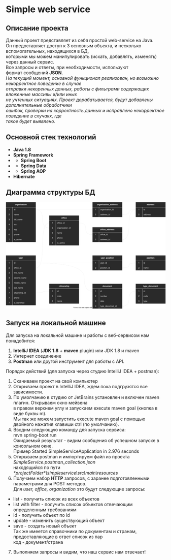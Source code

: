 # Simple web service  
## Описание проекта  
Данный проект представляет из себя простой web-service на Java.  
Он предоставляет доступ к 3 основным объекта, и несколько вспомогательных, находящихся в БД,  
которыми мы можем манипулировать (искать, добавлять, изменять) через данный сервис.  
Все запросы и ответы, при необходимости, используют  
формат сообщений **JSON**.  
*На текущий момент, основной функционал реализован, но возможно некорректное поведение в случае  
отправки некоренных данных, работы с фильтрами содержащих вложенные массивы и/или иных  
не учтенных ситуациях. Проект дорабатывается, будут добавлены дополнительные обработчики  
ошибок, проверки на корректность данных и исправлено некорректное поведение в случаях, где  
такое будет выявлено.*  
## Основной стек технологий  
+ **Java 1.8**  
+ **Spring Framework**  
+ - **Spring Boot**  
+ - **Spring Data**  
+ - **Spring AOP**  
+ **Hibernate**  

## Диаграмма структуры БД
![Диаграмма структуры БД](simpleservice/src/main/resources/Stucture_db.svg)

## Запуск на локальной машине  
Для запуска на локальной машине и работы с веб-сервисом нам понадобится:  
1. **IntelliJ IDEA** (**JDK 1.8** + **maven** plugin) или JDK 1.8 и maven  
2. Интернет соединение  
3. **Postman** или другой инструмент для работы с API.  

Порядок действий (для запуска через студию IntelliJ IDEA + postman):  
1. Скачиваем проект на свой компьютер  
2. Открываем проект в IntelliJ IDEA, ждем пока подгрузятся все зависимости.  
3. По умолчанию в студию от JetBrains установлен и включен maven плагин. Открываем окно мейвена  
в правом верхнем углу и запускаем execute maven goal (кнопка в виде буквы m).  
Мы так же можем запустить execute maven goal с помощью двойного нажатия клавиши ctrl (по умолчанию).  
4. Вводим следующую команду для запуска сервиса:  
	mvn spring-boot:run  
Ожидаемый результат - видим сообщения об успешном запуске в консольном окне.  
Пример Started SimpleServiceApplication in 2.976 seconds  
5. Открываем postman и импортируем файл из проекта *SimpleService.postman_collection.json*  
находящийся по пути *\*projectFolder\*\simpleservice\src\main\resources*  
6. Получаем набор **HTTP** запросов, с заранее подготовленными параметрами для POST методов.  
Для *user, office, organization* это будут следующие запросы:  
+ list - получить список из всех объектов  
+ list with filter - получить список объектов отвечающим определенным требованиям  
+ id - получить объект по id  
+ update - изменить существующий объект  
+ save - создать новый объект  
Так же имеется справочники по документам и странам, предоставляющие в ответ список из пар  
код - документ/страна
7. Выполняем запросы и видим, что наш сервис нам отвечает!  
